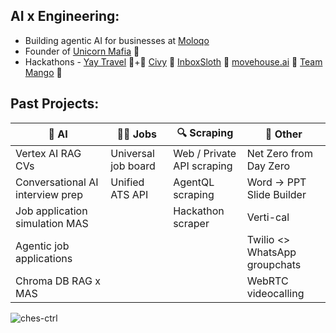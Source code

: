 AI x Engineering:
- 
- Building agentic AI for businesses at [Moloqo](https://moloqo.com)
- Founder of [Unicorn Mafia](https://unicrnmafia.com) 🦄
- Hackathons - [Yay Travel](https://github.com/Prosusware/yay-travel-agent) 🥇+🥉 [Civy](https://civy.co.uk) 🥇 [InboxSloth](https://www.linkedin.com/posts/charliecheesman_for-inboxsloth-at-speed-ai-build-in-activity-7312422005448855552-LQKr) 🥇 [movehouse.ai](https://x.com/CharlieCheesma1/status/1852074721963315645) 🥈 [Team Mango](https://www.linkedin.com/posts/charliecheesman_founders-hackathon-ai-activity-7304839889009733632-j8aV) 🥉


Past Projects:
-

| 🤖 AI                              | 🧑‍💼 Jobs                             | 🔍 Scraping                        | 🌱 Other                                     |
|-----------------------------------|-------------------------------------|------------------------------------|----------------------------------------------|
| Vertex AI RAG CVs                 | Universal job board                 | Web / Private API scraping         | Net Zero from Day Zero                       |
| Conversational AI interview prep  | Unified ATS API                     | AgentQL scraping                   | Word → PPT Slide Builder                     |
| Job application simulation MAS    |                                     | Hackathon scraper                  | Verti-cal                                    |
| Agentic job applications          |                                     |                                    | Twilio <> WhatsApp groupchats                |
| Chroma DB RAG x MAS               |                                     |                                    | WebRTC videocalling                          |

<p align="left"> <img src="https://komarev.com/ghpvc/?username=ches-ctrl&label=Profile%20views&color=0e75b6&style=flat" alt="ches-ctrl" /> </p>
